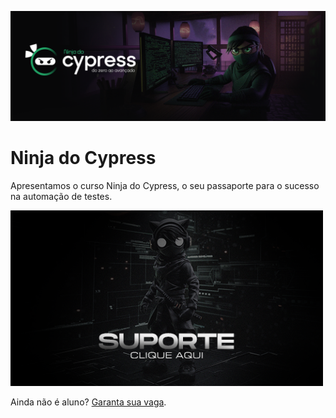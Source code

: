 ![Ninja do Cypress](https://raw.githubusercontent.com/ninjadocypress/.github/refs/heads/main/.github/cover.png)

<h1>Ninja do Cypress</h1>
<p>Apresentamos o curso Ninja do Cypress, o seu passaporte para o sucesso na automação de testes.</p>

<a href="https://github.com/orgs/ninjadocypress/discussions">
  <img src="https://raw.githubusercontent.com/ninjadocypress/.github/refs/heads/main/.github/cover-suporte.png" alt="Suporte Ninja do Cypress" width="500px">
</a>

Ainda não é aluno? [Garanta sua vaga](https://ninjadocypress.com.br/).
